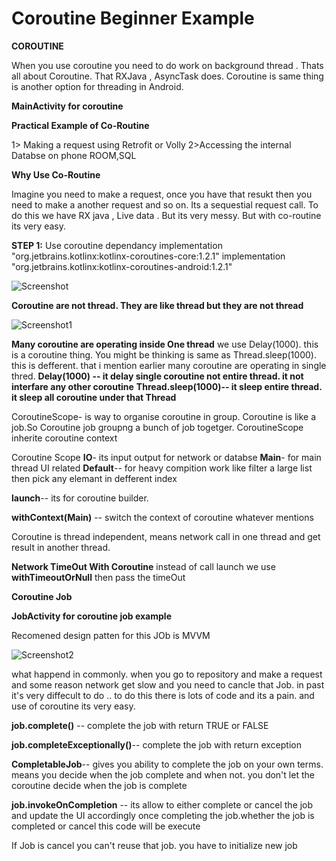 # Coroutine Beginner Example
**COROUTINE**

When you use coroutine you need to do work on background thread . Thats all about Coroutine. That RXJava , AsyncTask does. Coroutine is same thing is another option for threading in Android.

**MainActivity for coroutine**

**Practical Example of Co-Routine**

1> Making a request using Retrofit or Volly
2>Accessing the internal Databse on phone ROOM,SQL

**Why Use Co-Routine**

Imagine you need to make a request, once you have that resukt then you need to make a another request and so on. Its a sequestial request call. To do this we have RX java , Live data . But its very messy. But with co-routine its very easy.

**STEP 1:**
Use coroutine dependancy
implementation "org.jetbrains.kotlinx:kotlinx-coroutines-core:1.2.1"
implementation "org.jetbrains.kotlinx:kotlinx-coroutines-android:1.2.1"

![Screenshot](https://user-images.githubusercontent.com/8407230/118372619-3dd31200-b5d0-11eb-8a01-986cfcba6adb.png)



**Coroutine are not thread. They are like thread but they are not thread** 

![Screenshot1](https://user-images.githubusercontent.com/8407230/118372683-7ecb2680-b5d0-11eb-816d-9534b39cbed7.png)

**Many coroutine are operating inside One thread**
we use Delay(1000). this is a coroutine thing. You might be thinking is same as Thread.sleep(1000).
this is defferent. that i mention earlier many coroutine are operating in single thred.
**Delay(1000) -- it delay single coroutine not entire thread. it not interfare any other coroutine**
**Thread.sleep(1000)-- it sleep entire thread. it sleep all coroutine under that Thread**


CoroutineScope- is way to organise coroutine in group. Coroutine is like a job.So Coroutine job groupng a bunch of job togetger. CoroutineScope inherite coroutine context

Coroutine Scope 
**IO**- its input output for network or databse
**Main**- for main thread UI related
**Default**-- for heavy compition work like filter a large list then pick any elemant in defferent index

**launch**-- its for coroutine builder.

**withContext(Main)** -- switch the context of coroutine whatever mentions


Coroutine is thread independent, means network call in one thread and get result in another thread.

**Network TimeOut With Coroutine**
instead of call launch we use **withTimeoutOrNull** then pass the timeOut


**Coroutine Job**

**JobActivity for coroutine job example**

Recomened design patten for this JOb is MVVM

![Screenshot2](https://user-images.githubusercontent.com/8407230/118375908-66640780-b5e2-11eb-9308-58f0842988c1.png)



what happend in commonly. when you go to repository and make a request and some reason network get slow and you need to cancle that Job. in past it's very diffecult to do .. to do this there is lots of code and its a pain. and use of coroutine its very easy.

**job.complete()** --  complete the job with return TRUE or FALSE

**job.completeExceptionally()**--  complete the job with return exception 

**CompletableJob**--   gives you ability to complete the job on your own terms. means you decide when the job complete and when not. you don't let the coroutine decide when the job is complete 

**job.invokeOnCompletion**  -- its allow to either complete or cancel the job and update the UI accordingly once completing the job.whether the job is completed or cancel this code will be execute

If Job is cancel you can't reuse that job. you have to initialize new job

